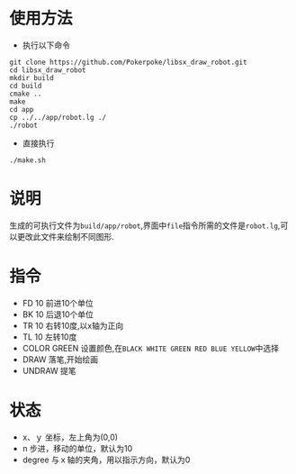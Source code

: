 # 使用方法

- 执行以下命令
```shell
git clone https://github.com/Pokerpoke/libsx_draw_robot.git
cd libsx_draw_robot
mkdir build
cd build
cmake ..
make
cd app
cp ../../app/robot.lg ./
./robot
```
- 直接执行
```shell
./make.sh
```

# 说明

生成的可执行文件为`build/app/robot`,界面中`file`指令所需的文件是`robot.lg`,可以更改此文件来绘制不同图形.

# 指令

- FD 10
前进10个单位
- BK 10
后退10个单位
- TR 10
右转10度,以x轴为正向
- TL 10
左转10度
- COLOR GREEN
设置颜色,在`BLACK WHITE GREEN RED BLUE YELLOW`中选择
- DRAW
落笔,开始绘画
- UNDRAW
提笔

# 状态
- x、ｙ
坐标，左上角为(0,0)
- n
步进，移动的单位，默认为10
- degree
与ｘ轴的夹角，用以指示方向，默认为0